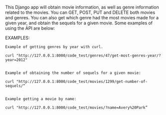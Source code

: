 This Django app will obtain movie information, as well as genre information related to the movies.  You can GET, POST,
PUT and DELETE both movies and genres.  You can also get which genre had the most movies made for a given year, and
obtain the sequels for a given movie.  Some examples of using the API are below:

EXAMPLES:

    Example of getting genres by year with curl.
    
    curl "http://127.0.0.1:8000/code_test/genres/47/get-most-genres-year/?year=2012"


    Example of obtaining the number of sequels for a given movie:

    curl "http://127.0.0.1:8000/code_test/movies/1299/get-number-of-sequels/“


    Example getting a movie by name:

    curl "http://127.0.0.1:8000/code_test/movies/?name=Avery%20Park”